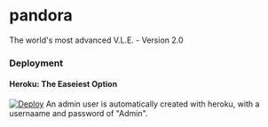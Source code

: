 pandora
=======

The world's most advanced V.L.E. - Version 2.0

### Deployment
#### Heroku: The Easeiest Option
[![Deploy](https://www.herokucdn.com/deploy/button.png)](https://heroku.com/deploy?template=https://github.com/TheMuses/pandora)
An admin user is automatically created with heroku, with a usernaame and password of "Admin".
